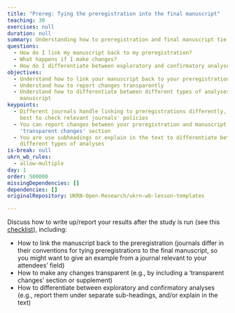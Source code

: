 ```yaml
---
title: "Prereg: Tying the preregistration into the final manuscript"
teaching: 30
exercises: null
duration: null
summary: Understanding how to preregistration and final manuscript tie together
questions:
  - How do I link my manuscript back to my preregistration?
  - What happens if I make changes?
  - How do I differentiate between exploratory and confirmatory analyses?
objectives:
  - Understand how to link your manuscript back to your preregistration
  - Understand how to report changes transparently
  - Understand how to differentiate between different types of analyses in your
    manuscript
keypoints:
  - Different journals handle linking to preregistrations differently, so it's
    best to check relevant journals' policies
  - You can report changes between your preregistration and manuscript in a
    'transparent changes' section
  - You are use subheadings or explain in the text to differentiate between
    different types of analyses
is-break: null
ukrn_wb_rules:
  - allow-multiple
day: 1
order: 500000
missingDependencies: []
dependencies: []
originalRepository: UKRN-Open-Research/ukrn-wb-lesson-templates

---
```

Discuss how to write up/report your results after the study is run (see this [checklist](https://osf.io/zwkqj/)), including:
- How to link the manuscript back to the preregistration (journals differ in their conventions for tying preregistrations to the final manuscript, so you might want to give an example from a journal relevant to your attendees’ field)
- How to make any changes transparent (e.g., by including a ‘transparent changes’ section or supplement)
- How to differentiate between exploratory and confirmatory analyses (e.g., report them under separate sub-headings, and/or explain in the text)

